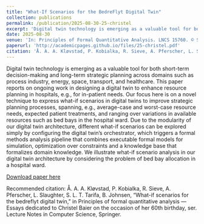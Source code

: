 ```yaml
---
title: "What-If Scenarios for the BedreFlyt Digital Twin"
collection: publications
permalink: /publication/2025-08-30-25-christel
excerpt: 'Digital twin technology is emerging as a valuable tool for both short-term decision-making and long-term strategic planning across domains such as process industry, energy, space, transport, and healthcare. This paper reports on ongoing work in designing a digital twin to enhance resource planning in hospitals, e.g., for in-patient needs. Our focus here is on a novel technique to express what-if scenarios in digital twins to improve strategic planning processes, spanning, e.g., average-case and worst-case resource needs, expected patient treatments, and ranging over variations in available resources such as bed bays in the hospital ward. Due to the modularity of our digital twin architecture, different what-if scenarios can be explored simply by configuring the digital twin’s orchestrator, which triggers a formal methods analysis pipeline that combines executable formal models for simulation, optimization over constraints and a knowledge base that formalizes domain knowledge. We illustrate what-if scenario analysis in our digital twin architecture by considering the problem of bed bay allocation in a hospital ward.'
date: 2025-08-30
venue: 'In: Principles of Formal Quantitative Analysis. LNCS 15760. © Springer 2025.'
paperurl: 'http://academicpages.github.io/files/25-christel.pdf'
citation: 'Å. A. A. Kløvstad, P. Kobialka, R. Sieve, A. Pferscher, L. Slaughter, S. L. T. Tarifa, B. Johnsen, “What-if scenarios for the bedreflyt digital twin,” in Principles of formal quantitative analysis — Essays dedicated to Christel Baier on the occasion of her 60th birthday, ser. Lecture Notes in Computer Science, Springer.'
---
```

Digital twin technology is emerging as a valuable tool for both short-term decision-making and long-term strategic planning across domains such as process industry, energy, space, transport, and healthcare. This paper reports on ongoing work in designing a digital twin to enhance resource planning in hospitals, e.g., for in-patient needs. Our focus here is on a novel technique to express what-if scenarios in digital twins to improve strategic planning processes, spanning, e.g., average-case and worst-case resource needs, expected patient treatments, and ranging over variations in available resources such as bed bays in the hospital ward. Due to the modularity of our digital twin architecture, different what-if scenarios can be explored simply by configuring the digital twin’s orchestrator, which triggers a formal methods analysis pipeline that combines executable formal models for simulation, optimization over constraints and a knowledge base that formalizes domain knowledge. We illustrate what-if scenario analysis in our digital twin architecture by considering the problem of bed bay allocation in a hospital ward.

[Download paper here](http://academicpages.github.io/files/25-christel.pdf)

Recommended citation: Å. A. A. Kløvstad, P. Kobialka, R. Sieve, A. Pferscher, L. Slaughter, S. L. T. Tarifa, B. Johnsen, “What-if scenarios for the bedreflyt digital twin,” in Principles of formal quantitative analysis — Essays dedicated to Christel Baier on the occasion of her 60th birthday, ser. Lecture Notes in Computer Science, Springer.